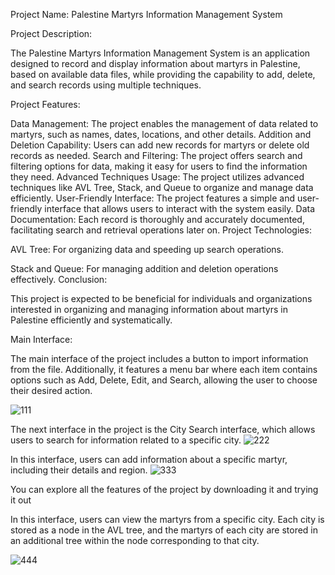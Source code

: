 Project Name: Palestine Martyrs Information Management System

Project Description:

The Palestine Martyrs Information Management System is an application designed to record and display information about martyrs in Palestine, based on available data files, while providing the capability to add, delete, and search records using multiple techniques.

Project Features:

Data Management: The project enables the management of data related to martyrs, such as names, dates, locations, and other details.
Addition and Deletion Capability: Users can add new records for martyrs or delete old records as needed.
Search and Filtering: The project offers search and filtering options for data, making it easy for users to find the information they need.
Advanced Techniques Usage: The project utilizes advanced techniques like AVL Tree, Stack, and Queue to organize and manage data efficiently.
User-Friendly Interface: The project features a simple and user-friendly interface that allows users to interact with the system easily.
Data Documentation: Each record is thoroughly and accurately documented, facilitating search and retrieval operations later on.
Project Technologies:

AVL Tree: For organizing data and speeding up search operations.

Stack and Queue: For managing addition and deletion operations effectively.
Conclusion:

This project is expected to be beneficial for individuals and organizations interested in organizing and managing information about martyrs in Palestine efficiently and systematically.

Main Interface:

The main interface of the project includes a button to import information from the file. Additionally, it features a menu bar where each item contains options such as Add, Delete, Edit, and Search, allowing the user to choose their desired action.

![111](https://github.com/manard/Palestine-Martyrs-Project/assets/106376651/9d8b1846-a00a-4e74-ac36-f714e1667531)

The next interface in the project is the City Search interface, which allows users to search for information related to a specific city.
![222](https://github.com/manard/Palestine-Martyrs-Project/assets/106376651/3e05145c-584a-40b8-99ed-7f70b0f0a8ea)

In this interface, users can add information about a specific martyr, including their details and region.
![333](https://github.com/manard/Palestine-Martyrs-Project/assets/106376651/1ef89232-997d-4e77-bc66-cc75e2c1ca6d)

You can explore all the features of the project by downloading it and trying it out

In this interface, users can view the martyrs from a specific city. Each city is stored as a node in the AVL tree, and the martyrs of each city are stored in an additional tree within the node corresponding to that city.

![444](https://github.com/manard/Palestine-Martyrs-Project/assets/106376651/9cba443f-9f2c-43aa-9d09-402a0d4835d3)


